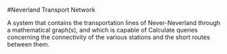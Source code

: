 #Neverland Transport Network

A system that contains the transportation lines of Never-Neverland through a mathematical graph(s), and which is capable of
Calculate queries concerning the connectivity of the various stations and the short routes between them.
